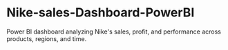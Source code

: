 # Nike-sales-Dashboard-PowerBI
Power BI dashboard analyzing Nike's sales, profit, and performance across products, regions, and time.
